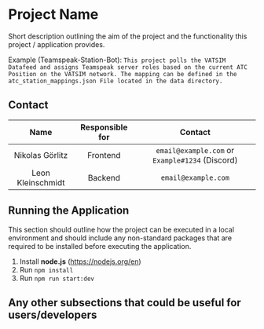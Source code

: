 # Project Name

Short description outlining the aim of the project and the functionality this project / application provides. 

Example (Teamspeak-Station-Bot):
`This project polls the VATSIM Datafeed and assigns Teamspeak server roles based on the current ATC Position on the VATSIM network. The mapping can be defined in the atc_station_mappings.json File located in the data directory.`

## Contact

|        Name         | Responsible for |                      Contact                      |
|:-------------------:|:---------------:|:-------------------------------------------------:|
|   Nikolas Görlitz   |    Frontend     |  `email@example.com` or `Example#1234` (Discord)  |
|  Leon Kleinschmidt  |     Backend     |                `email@example.com`                |


## Running the Application

This section should outline how the project can be executed in a local environment and should
include any non-standard packages that are required to be installed before executing the
application.

1. Install **node.js** (https://nodejs.org/en)
2. Run `npm install`
3. Run `npm run start:dev`

## Any other subsections that could be useful for users/developers
